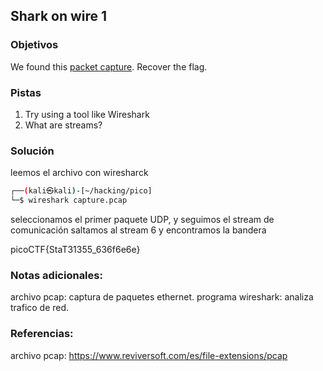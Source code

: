 ## Shark on wire 1
### Objetivos 
We found this [packet capture](https://jupiter.challenges.picoctf.org/static/483e50268fe7e015c49caf51a69063d0/capture.pcap). Recover the flag.

### Pistas
1. Try using a tool like Wireshark
2. What are streams?

### Solución 

leemos el archivo con wiresharck 

``` bash
┌──(kali㉿kali)-[~/hacking/pico]
└─$ wireshark capture.pcap
```

seleccionamos el primer paquete UDP, y seguimos el stream de comunicación
saltamos al stream 6 y encontramos la bandera

picoCTF{StaT31355_636f6e6e}

### Notas adicionales:

archivo pcap: captura de paquetes ethernet.
programa wireshark: analiza trafico de red.

### Referencias:
archivo pcap: https://www.reviversoft.com/es/file-extensions/pcap